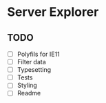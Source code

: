 # Server Explorer

## TODO

- [ ] Polyfils for IE11
- [ ] Filter data
- [ ] Typesetting
- [ ] Tests
- [ ] Styling
- [ ] Readme
